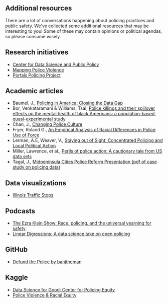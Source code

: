 ## Additional resources

There are a lot of conversations happening about policing practices and public safety.  We've collected some additional resources that may be interesting to you!  Some of these may contain opinions or political agendas, so please consume wisely.

## Research initiatives

- [Center for Data Science and Public Policy](http://www.datasciencepublicpolicy.org/projects/public-safety/)
- [Mapping Police Violence](https://mappingpoliceviolence.org/)
- [Portals Policing Project](https://www.portalspolicingproject.com/)


## Academic articles

- Baumel, J., [Policing in America: Closing the Data Gap](https://newcenter.org/policing-data-gap/)
- Bor, Venkataramani & Williams, Tsai, [Police killings and their spillover effects on the mental health of black Americans: a population-based, quasi-experimental study](https://www.thelancet.com/journals/lancet/article/PIIS0140-6736(18)31130-9/fulltext)
- Chan, J., [Changing Police Culture ](https://www.cambridge.org/core/books/changing-police-culture/ED15390D109414E3735A480DC08513DD)
- Fryer, Roland G., [An Empirical Analysis of Racial Differences in Police Use of Force](https://www.nber.org/papers/w22399)
- Lerman, A.E, Weaver, V., [Staying out of Sight: Concentrated Policing and Local Political Action](https://www.jstor.org/stable/24541702)
- Miller, Lawrence, et al., [Perils of police action: A cautionary tale from US data sets](https://injuryprevention.bmj.com/content/23/1/27)
- Tagal, J., [Midpeninsula Cities Police Reform Presentation (pdf of case study on policing data)](https://west.stanford.edu/research/works/midpeninsula-cities-police-reform-presentation)


## Data visualizations

- [Illinois Traffic Stops](https://illinoistrafficstops.com/)


## Podcasts

- [The Ezra Klein Show: Race, policing, and the universal yearning for safety](https://www.stitcher.com/s?eid=77690921&refid=asa)
- [Linear Digressions: A data science take on open policing](http://lineardigressions.com/episodes/2020/7/12/a-data-science-take-on-open-policing-data)


## GitHub

- [Defund the Police by banjtheman](https://github.com/banjtheman/defundthepolice)


## Kaggle

- [Data Science for Good: Center for Policing Equity](https://www.kaggle.com/center-for-policing-equity/data-science-for-good/notebooks)
- [Police Violence & Racial Equity](https://www.kaggle.com/jpmiller/police-violence-in-the-us)
